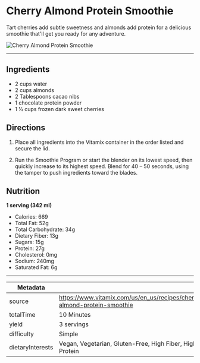 # Cherry Almond Protein Smoothie

Tart cherries add subtle sweetness and almonds add protein for a delicious smoothie that'll get you ready for any adventure.

![Cherry Almond Protein Smoothie](https://www.vitamix.com/content/dam/vitamix/home/recipes/q3-2024/470x449_CherryAlmondSmoothie.png)

---

## Ingredients

- 2 cups water
- 2 cups almonds
- 2 Tablespoons cacao nibs
- 1 chocolate protein powder
- 1 ½ cups frozen dark sweet cherries

## Directions

1. Place all ingredients into the Vitamix container in the order listed and secure the lid.

2. Run the Smoothie Program or start the blender on its lowest speed, then quickly increase to its highest speed. Blend for 40 – 50 seconds, using the tamper to push ingredients toward the blades.

## Nutrition

**1 serving (342 ml)**

- Calories: 669
- Total Fat: 52g
- Total Carbohydrate: 34g
- Dietary Fiber: 13g
- Sugars: 15g
- Protein: 27g
- Cholesterol: 0mg
- Sodium: 240mg
- Saturated Fat: 6g

---

| Metadata |  |
| --- | --- |
| source | https://www.vitamix.com/us/en_us/recipes/cherry-almond-protein-smoothie |
| totalTime | 10 Minutes |
| yield | 3 servings |
| difficulty | Simple |
| dietaryInterests | Vegan, Vegetarian, Gluten-Free, High Fiber, High Protein |


